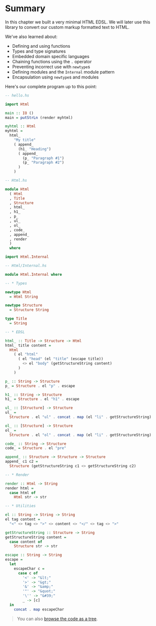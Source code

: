 # Summary

In this chapter we built a very minimal HTML EDSL.
We will later use this library to convert our custom markup formatted text to HTML.

We've also learned about:

- Defining and using functions
- Types and type signatures
- Embedded domain specific languages
- Chaining functions using the `.` operator
- Preventing incorrect use with `newtype`s
- Defining modules and the `Internal` module pattern
- Encapsulation using `newtype`s and modules

Here's our complete program up to this point:

```hs
-- hello.hs

import Html

main :: IO ()
main = putStrLn (render myhtml)

myhtml :: Html
myhtml =
  html_
    "My title"
    ( append_
      (h1_ "Heading")
      ( append_
        (p_ "Paragraph #1")
        (p_ "Paragraph #2")
      )
    )
```

```hs
-- Html.hs

module Html
  ( Html
  , Title
  , Structure
  , html_
  , h1_
  , p_
  , ul_
  , ol_
  , code_
  , append_
  , render
  )
  where

import Html.Internal
```

```hs
-- Html/Internal.hs

module Html.Internal where

-- * Types

newtype Html
  = Html String

newtype Structure
  = Structure String

type Title
  = String

-- * EDSL

html_ :: Title -> Structure -> Html
html_ title content =
  Html
    ( el "html"
      ( el "head" (el "title" (escape title))
        <> el "body" (getStructureString content)
      )
    )

p_ :: String -> Structure
p_ = Structure . el "p" . escape

h1_ :: String -> Structure
h1_ = Structure . el "h1" . escape

ul_ :: [Structure] -> Structure
ul_ =
  Structure . el "ul" . concat . map (el "li" . getStructureString)

ol_ :: [Structure] -> Structure
ol_ =
  Structure . el "ol" . concat . map (el "li" . getStructureString)

code_ :: String -> Structure
code_ = Structure . el "pre"

append_ :: Structure -> Structure -> Structure
append_ c1 c2 =
  Structure (getStructureString c1 <> getStructureString c2)

-- * Render

render :: Html -> String
render html =
  case html of
    Html str -> str

-- * Utilities

el :: String -> String -> String
el tag content =
  "<" <> tag <> ">" <> content <> "</" <> tag <> ">"

getStructureString :: Structure -> String
getStructureString content =
  case content of
    Structure str -> str

escape :: String -> String
escape =
  let
    escapeChar c =
      case c of
        '<' -> "&lt;"
        '>' -> "&gt;"
        '&' -> "&amp;"
        '"' -> "&quot;"
        '\'' -> "&#39;"
        _ -> [c]
  in
    concat . map escapeChar
```

> You can also [browse the code as a tree](https://github.com/soupi/learn-haskell-blog-generator/tree/76c4f4b31c7883c5c0b9f09c7b1a391640a31538).
